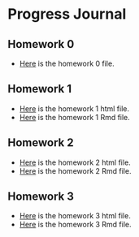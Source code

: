 # Progress Journal
## Homework 0
+ [Here](files/IE360_Spring21_Homework0.html) is the homework 0 file.
## Homework 1
+ [Here](files/Ahmet_Mert_Pulcu_HW1.html) is the homework 1 html file.
+ [Here](files/Ahmet_Mert_Pulcu_HW1.Rmd) is the homework 1 Rmd file.
## Homework 2
+ [Here](files/Ahmet_Mert_Pulcu_HW2.html) is the homework 2 html file.
+ [Here](files/Ahmet_Mert_Pulcu_HW2.Rmd) is the homework 2 Rmd file.
## Homework 3
+ [Here](files/Ahmet_Mert_Pulcu_HW3.html) is the homework 3 html file.
+ [Here](files/Ahmet_Mert_Pulcu_HW3.Rmd) is the homework 3 Rmd file.
